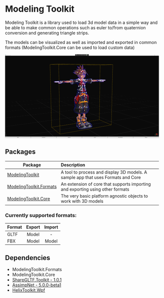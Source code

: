 # Modeling Toolkit

Modeling Toolkit is a library used to load 3d model data in a simple way and be able to make common operations such as euler to/from quaternion conversion and generating triangle strips.

The models can be visualized as well as imported and exported in common formats (ModelingToolkit.Core can be used to load custom data)

![](Showcase.png)

## Packages

| Package | Description |
| - | :- |
| [ModelingToolkit](https://github.com/osdanova/ModelingToolkit) | A tool to process and display 3D models. A sample app that uses Formats and Core |
| [ModelingToolkit.Formats](https://github.com/osdanova/ModelingToolkit.Formats) | An extension of core that supports importing and exporting using other formats |
| [ModelingToolkit.Core](https://github.com/osdanova/ModelingToolkit.Core) | The very basic platform agnostic objects to work with 3D models |

### Currently supported formats:

| Format | Export | Import |
| :- | :-: | :-: |
| GLTF | Model | - |
| FBX | Model | Model |

## Dependencies

* ModelingToolkit.Formats
* ModelingToolkit.Core
* [SharpGLTF.Toolkit - 1.0.1](https://github.com/vpenades/SharpGLTF)
* [AssimpNet - 5.0.0-beta1](https://bitbucket.org/Starnick/assimpnet/src/master/)
* [HelixToolkit.Wpf](https://github.com/helix-toolkit/helix-toolkit)